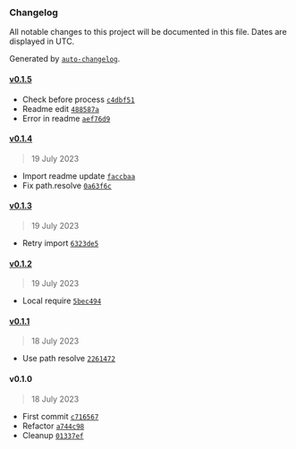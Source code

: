 ### Changelog

All notable changes to this project will be documented in this file. Dates are displayed in UTC.

Generated by [`auto-changelog`](https://github.com/CookPete/auto-changelog).

#### [v0.1.5](https://github.com/ddamato/token-operations/compare/v0.1.4...v0.1.5)

- Check before process [`c4dbf51`](https://github.com/ddamato/token-operations/commit/c4dbf5139d671cae220d048370a58ec425d957fb)
- Readme edit [`488587a`](https://github.com/ddamato/token-operations/commit/488587a4ad8b55831563e6b7f235dd9ab28b89cf)
- Error in readme [`aef76d9`](https://github.com/ddamato/token-operations/commit/aef76d967428ef0c1063c4cf50da08e99efea68a)

#### [v0.1.4](https://github.com/ddamato/token-operations/compare/v0.1.3...v0.1.4)

> 19 July 2023

- Import readme update [`faccbaa`](https://github.com/ddamato/token-operations/commit/faccbaa0c90707731b4e8d7adad462d4c8397f04)
- Fix path.resolve [`0a63f6c`](https://github.com/ddamato/token-operations/commit/0a63f6c1982a49061dd78e458f630b58f1077aa5)

#### [v0.1.3](https://github.com/ddamato/token-operations/compare/v0.1.2...v0.1.3)

> 19 July 2023

- Retry import [`6323de5`](https://github.com/ddamato/token-operations/commit/6323de5fd6b92f2d8083bbd8d264cdd0d7c01372)

#### [v0.1.2](https://github.com/ddamato/token-operations/compare/v0.1.1...v0.1.2)

> 19 July 2023

- Local require [`5bec494`](https://github.com/ddamato/token-operations/commit/5bec49497b9365b8ae0fc1c9feada945dc910d73)

#### [v0.1.1](https://github.com/ddamato/token-operations/compare/v0.1.0...v0.1.1)

> 18 July 2023

- Use path resolve [`2261472`](https://github.com/ddamato/token-operations/commit/2261472a51e704f389613cb8d35d2eac4e31b7a7)

#### v0.1.0

> 18 July 2023

- First commit [`c716567`](https://github.com/ddamato/token-operations/commit/c716567b0f7b73deb8620baab9b255ee99eafdc2)
- Refactor [`a744c98`](https://github.com/ddamato/token-operations/commit/a744c988b6035a2fd72a7295224051f60c3d3917)
- Cleanup [`01337ef`](https://github.com/ddamato/token-operations/commit/01337ef0bb8162d5fda162bad5afe731d53a1240)
